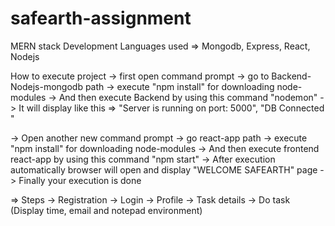 # safearth-assignment
MERN stack Development
Languages used => Mongodb, Express, React, Nodejs

How to execute project
  -> first open command prompt
  -> go to Backend-Nodejs-mongodb path
  -> execute "npm install" for downloading node-modules
  -> And then execute Backend by using this command "nodemon"
  -> It will display like this => "Server is running on port: 5000", "DB Connected "
  
  -> Open another new command prompt
  -> go react-app path
  -> execute "npm install" for downloading node-modules
  -> And then execute frontend react-app by using this command "npm start"
  -> After execution automatically browser will open and display "WELCOME SAFEARTH" page
  -> Finally your execution is done
  
  => Steps
      -> Registration 
      -> Login
      -> Profile
      -> Task details
      -> Do task (Display time, email and notepad environment)
